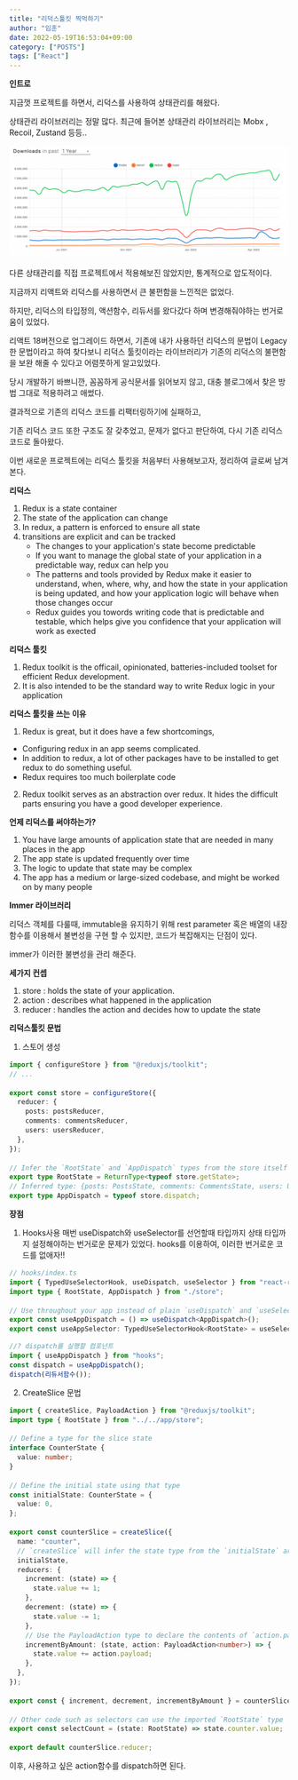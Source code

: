 ```yaml
---
title: "리덕스툴킷 찍먹하기"
author: "임훈"
date: 2022-05-19T16:53:04+09:00
category: ["POSTS"]
tags: ["React"]
---
```


**인트로**

지금껏 프로젝트를 하면서, 리덕스를 사용하여 상태관리를 해왔다.

상태관리 라이브러리는 정말 많다. 최근에 들어본 상태관리 라이브러리는 Mobx , Recoil, Zustand 등등..

![NpmTrends](images/redux.png)

다른 상태관리를 직접 프로젝트에서 적용해보진 않았지만, 통계적으로 압도적이다.

지금까지 리액트와 리덕스를 사용하면서 큰 불편함을 느낀적은 없었다.

하지만, 리덕스의 타입정의, 액션함수, 리듀서를 왔다갔다 하며 변경해줘야하는 번거로움이 있었다.

리액트 18버전으로 업그레이드 하면서, 기존에 내가 사용하던 리덕스의 문법이 Legacy한 문법이라고 하여 찾다보니 리덕스 툴킷이라는 라이브러리가 기존의 리덕스의 불편함을 보완 해줄 수 있다고 어렴풋하게 알고있었다.

당시 개발하기 바쁘니깐, 꼼꼼하게 공식문서를 읽어보지 않고, 대충 블로그에서 찾은 방법 그대로 적용하려고 애썼다.

결과적으로 기존의 리덕스 코드를 리팩터링하기에 실패하고,

기존 리덕스 코드 또한 구조도 잘 갖추었고, 문제가 없다고 판단하여, 다시 기존 리덕스 코드로 돌아왔다.

이번 새로운 프로젝트에는 리덕스 툴킷을 처음부터 사용해보고자, 정리하여 글로써 남겨본다.

**리덕스**

1. Redux is a state container
2. The state of the application can change
3. In redux, a pattern is enforced to ensure all state
4. transitions are explicit and can be tracked
   - The changes to your application's state become predictable
   - If you want to manage the global state of your application in a predictable way, redux can help you
   - The patterns and tools provided by Redux make it easier to understand, when, where, why, and how the state in your application is being updated, and how your application logic will behave when those changes occur
   - Redux guides you towords writing code that is predictable and testable, which helps give you confidence that your application will work as exected

**리덕스 툴킷**

1. Redux toolkit is the officail, opinionated, batteries-included toolset for efficient Redux development.
2. It is also intended to be the standard way to write Redux logic in your application

**리덕스 툴킷을 쓰는 이유**

1. Redux is great, but it does have a few shortcomings,

- Configuring redux in an app seems complicated.
- In addition to redux, a lot of other packages have to be installed to get redux to do something useful.
- Redux requires too much boilerplate code

2. Redux toolkit serves as an abstraction over redux. It hides the difficult parts ensuring you have a good developer experience.

**언제 리덕스를 써야하는가?**

1. You have large amounts of application state that are needed in many places in the app
2. The app state is updated frequently over time
3. The logic to update that state may be complex
4. The app has a medium or large-sized codebase, and might be worked on by many people

**Immer 라이브러리**

리덕스 객체를 다룰때, immutable을 유지하기 위해 rest parameter 혹은 배열의 내장함수를 이용해서 불변성을 구현 할 수 있지만, 코드가 복잡해지는 단점이 있다.

immer가 이러한 불변성을 관리 해준다.

**세가지 컨셉**

1. store : holds the state of your application.
2. action : describes what happened in the application
3. reducer : handles the action and decides how to update the state

**리덕스툴킷 문법**

1. 스토어 생성

```ts
import { configureStore } from "@reduxjs/toolkit";
// ...

export const store = configureStore({
  reducer: {
    posts: postsReducer,
    comments: commentsReducer,
    users: usersReducer,
  },
});

// Infer the `RootState` and `AppDispatch` types from the store itself
export type RootState = ReturnType<typeof store.getState>;
// Inferred type: {posts: PostsState, comments: CommentsState, users: UsersState}
export type AppDispatch = typeof store.dispatch;
```

**장점**

1. Hooks사용
   매번 useDispatch와 useSelector를 선언할때 타입까지 상태 타입까지 설정해야하는 번거로운 문제가 있었다.
   hooks를 이용하여, 이러한 번거로운 코드를 없애자!!

```ts
// hooks/index.ts
import { TypedUseSelectorHook, useDispatch, useSelector } from "react-redux";
import type { RootState, AppDispatch } from "./store";

// Use throughout your app instead of plain `useDispatch` and `useSelector`
export const useAppDispatch = () => useDispatch<AppDispatch>();
export const useAppSelector: TypedUseSelectorHook<RootState> = useSelector;
```

```ts
//? dispatch를 실행할 컴포넌트
import { useAppDispatch } from "hooks";
const dispatch = useAppDispatch();
dispatch(리듀서함수());
```

2. CreateSlice 문법

```ts
import { createSlice, PayloadAction } from "@reduxjs/toolkit";
import type { RootState } from "../../app/store";

// Define a type for the slice state
interface CounterState {
  value: number;
}

// Define the initial state using that type
const initialState: CounterState = {
  value: 0,
};

export const counterSlice = createSlice({
  name: "counter",
  // `createSlice` will infer the state type from the `initialState` argument
  initialState,
  reducers: {
    increment: (state) => {
      state.value += 1;
    },
    decrement: (state) => {
      state.value -= 1;
    },
    // Use the PayloadAction type to declare the contents of `action.payload`
    incrementByAmount: (state, action: PayloadAction<number>) => {
      state.value += action.payload;
    },
  },
});

export const { increment, decrement, incrementByAmount } = counterSlice.actions;

// Other code such as selectors can use the imported `RootState` type
export const selectCount = (state: RootState) => state.counter.value;

export default counterSlice.reducer;
```

이후, 사용하고 싶은 action함수를 dispatch하면 된다.
